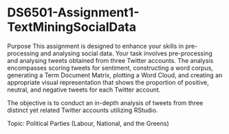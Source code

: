 # DS6501-Assignment1-TextMiningSocialData

Purpose
This assignment is designed to enhance your skills in pre-processing and analysing social data.
Your task involves pre-processing and analysing tweets obtained from three Twitter accounts.
The analysis encompasses scoring tweets for sentiment, constructing a word corpus, generating
a Term Document Matrix, plotting a Word Cloud, and creating an appropriate visual
representation that shows the proportion of positive, neutral, and negative tweets for each Twitter
account.

The objective is to conduct an in-depth analysis of tweets from three distinct yet related Twitter
accounts utilizing RStudio. 

Topic:
Political Parties (Labour, National, and the Greens)
